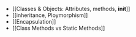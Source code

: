 - [[Classes & Objects: Attributes, methods, __init__]]
- [[inheritance, Ploymorphism]]
- [[Encapsulation]]
- [[Class Methods vs Static Methods]]